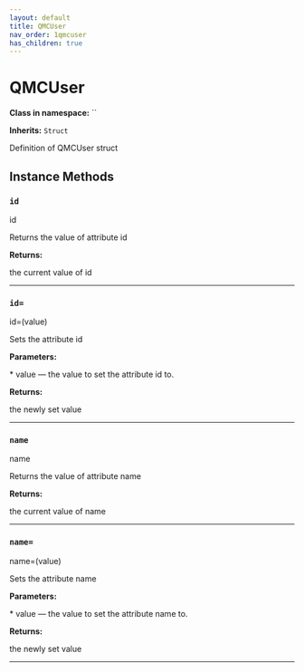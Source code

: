 ```yaml
---
layout: default
title: QMCUser
nav_order: 1qmcuser
has_children: true
---
```


# QMCUser

**Class in namespace:** ``

**Inherits:** `Struct`

Definition of QMCUser struct

## Instance Methods

### `id`

<div class="method-signature">id</div>

Returns the value of attribute id

**Returns:**

the current value of id

---

### `id=`

<div class="method-signature">id=(value)</div>

Sets the attribute id

**Parameters:**

<div class="method-parameters">
* <span class="parameter-name">value</span> — the value to set the attribute id to.
</div>

**Returns:**

the newly set value

---

### `name`

<div class="method-signature">name</div>

Returns the value of attribute name

**Returns:**

the current value of name

---

### `name=`

<div class="method-signature">name=(value)</div>

Sets the attribute name

**Parameters:**

<div class="method-parameters">
* <span class="parameter-name">value</span> — the value to set the attribute name to.
</div>

**Returns:**

the newly set value

---

